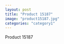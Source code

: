 ```yaml
---
layout: post
title: "Product 15187"
image: "product15187.jpg"
categories: "category1"
---
```

Product 15187
